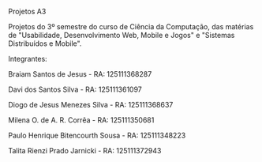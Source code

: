 Projetos A3

Projetos do 3º semestre do curso de Ciência da Computação, das matérias de "Usabilidade, Desenvolvimento Web, Mobile e Jogos" e "Sistemas Distribuídos e Mobile".

Integrantes: 

Braiam Santos de Jesus - RA: 125111368287

Davi dos Santos Silva - RA: 125111361097

Diogo de Jesus Menezes Silva - RA: 125111368637

Milena O. de A. R. Corrêa - RA: 125111350681

Paulo Henrique Bitencourth Sousa - RA: 125111348223

Talita Rienzi Prado Jarnicki - RA: 125111372943

